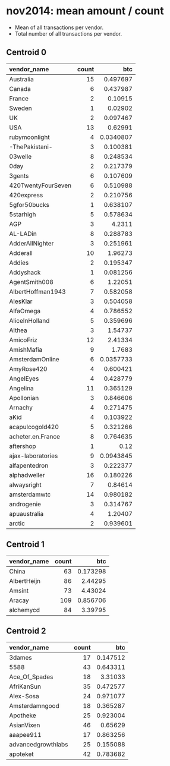 # nov2014: mean amount / count

* Mean of all transactions per vendor.
* Total number of all transactions per vendor.

## Centroid 0

| vendor_name        |   count |       btc |
|:-------------------|--------:|----------:|
| Australia          |      15 | 0.497697  |
| Canada             |       6 | 0.437987  |
| France             |       2 | 0.10915   |
| Sweden             |       1 | 0.02902   |
| UK                 |       2 | 0.097467  |
| USA                |      13 | 0.62991   |
| &#114;ubymoonlight |       4 | 0.0340807 |
| -ThePakistani-     |       3 | 0.100381  |
| 03welle            |       8 | 0.248534  |
| 0day               |       2 | 0.217379  |
| 3gents             |       6 | 0.107609  |
| 420TwentyFourSeven |       6 | 0.510988  |
| 420express         |       2 | 0.210756  |
| 5gfor50bucks       |       1 | 0.638107  |
| 5starhigh          |       5 | 0.578634  |
| AGP                |       3 | 4.2311    |
| AL-LADin           |       8 | 0.288783  |
| AdderAllNighter    |       3 | 0.251961  |
| Adderall           |      10 | 1.96273   |
| Addies             |       2 | 0.195347  |
| Addyshack          |       1 | 0.081256  |
| AgentSmith008      |       6 | 1.22051   |
| AlbertHoffman1943  |       7 | 0.582058  |
| AlesKlar           |       3 | 0.504058  |
| AlfaOmega          |       4 | 0.786552  |
| AliceInHolland     |       5 | 0.359696  |
| Althea             |       3 | 1.54737   |
| AmicoFriz          |      12 | 2.41334   |
| AmishMafia         |       9 | 1.7683    |
| AmsterdamOnline    |       6 | 0.0357733 |
| AmyRose420         |       4 | 0.600421  |
| AngelEyes          |       4 | 0.428779  |
| Angelina           |      11 | 0.365129  |
| Apollonian         |       3 | 0.846606  |
| Arnachy            |       4 | 0.271475  |
| aKid               |       4 | 0.103922  |
| acapulcogold420    |       5 | 0.321266  |
| acheter.en.France  |       8 | 0.764635  |
| aftershop          |       1 | 0.12      |
| ajax-laboratories  |       9 | 0.0943845 |
| alfapentedron      |       3 | 0.222377  |
| alphadweller       |      16 | 0.180226  |
| alwaysright        |       7 | 0.84614   |
| amsterdamwtc       |      14 | 0.980182  |
| androgenie         |       3 | 0.314767  |
| apuaustralia       |       4 | 1.20407   |
| arctic             |       2 | 0.939601  |

## Centroid 1

| vendor_name   |   count |      btc |
|:--------------|--------:|---------:|
| China         |      63 | 0.173298 |
| AlbertHeijn   |      86 | 2.44295  |
| Amsint        |      73 | 4.43024  |
| Aracay        |     109 | 0.856706 |
| alchemycd     |      84 | 3.39795  |

## Centroid 2

| vendor_name        |   count |      btc |
|:-------------------|--------:|---------:|
| 3dames             |      17 | 0.147512 |
| 5588               |      43 | 0.643311 |
| Ace_Of_Spades      |      18 | 3.31033  |
| AfriKanSun         |      35 | 0.472577 |
| Alex-Sosa          |      24 | 0.971077 |
| Amsterdamngood     |      18 | 0.365287 |
| Apotheke           |      25 | 0.923004 |
| AsianVixen         |      46 | 0.65629  |
| aaapee911          |      17 | 0.863256 |
| advancedgrowthlabs |      25 | 0.155088 |
| apoteket           |      42 | 0.783682 |

